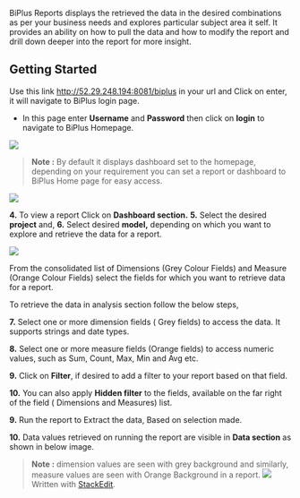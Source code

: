  BiPlus Reports displays the retrieved the data in the desired combinations as per your business needs and explores particular subject area it self. It provides an ability on how to pull the data and how to modify the report and drill down deeper into the report for more insight.

## Getting Started

Use this link http://52.29.248.194:8081/biplus in your url and Click on enter, it will navigate to BiPlus login page. 

-  In this page enter **Username** and **Password** then click on **login** to navigate to BiPlus Homepage. 

![
](https://raw.githubusercontent.com/sv18042016/fp1/master/images/Acubi1.png)

> **Note :** By default it displays dashboard set to the homepage, depending on your requirement you can set a report or dashboard to BiPlus Home page for easy access.

![
](https://raw.githubusercontent.com/sv18042016/fp1/master/images/homepage.png)

**4.** To view a report Click on **Dashboard section.** 
**5.** Select the desired **project** and,
**6.** Select desired **model,** depending on which you want to explore and retrieve the data for a report.

![
](https://raw.githubusercontent.com/sv18042016/fp1/master/images/analyse_ur.png)

From the consolidated list of Dimensions (Grey Colour Fields) and Measure (Orange Colour Fields)  select the fields for which you want to retrieve data for a report. 
 
 To retrieve the data in analysis section follow the below steps,
 
**7.**  Select one or more dimension fields ( Grey fields) to access the data. It supports strings and date types.

**8.** Select one or more measure fields (Orange fields) to access numeric values, such as Sum, Count, Max, Min and  Avg etc. 

**9.** Click on **Filter**, if desired to add a filter to your report based on that field.

**10.** You can also apply **Hidden filter** to the fields, available on the far right of the field ( Dimensions and Measures) list.
 
 **9.** Run the report to Extract the data, Based on selection made.

**10.** Data values retrieved on running the report are visible in **Data section** as shown in below image.

> **Note :** dimension values are seen with grey background and similarly, measure values are seen with Orange Background in a report.
![
](https://raw.githubusercontent.com/sv18042016/fp1/master/images/filter_ur.png)
> Written with [StackEdit](https://stackedit.io/).
<!--stackedit_data:
eyJoaXN0b3J5IjpbLTk1NzkwMDkwMCw5NDQyNzUwOTgsMTQ2OD
U3Mjk4MCwtNzYwNDE3MTE4XX0=
-->